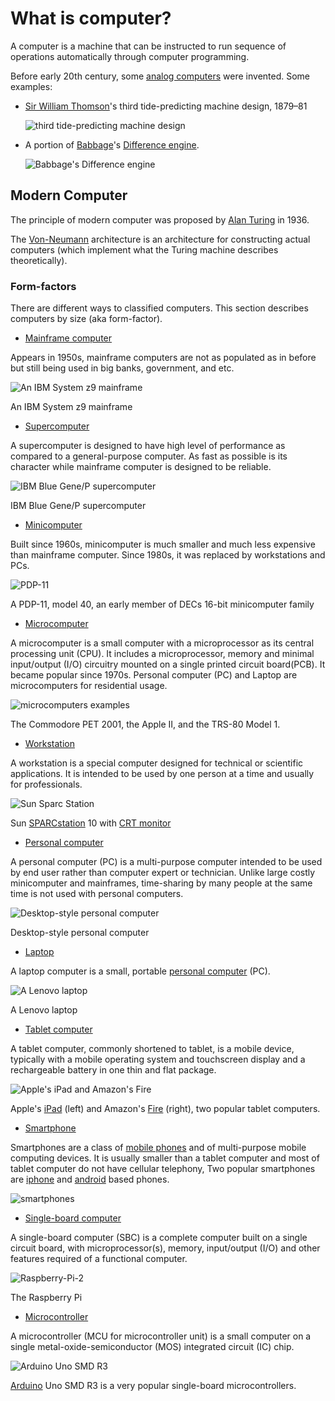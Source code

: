 # What is computer?

A computer is a machine that can be instructed to run sequence of operations automatically through computer programming.

Before early 20th century, some [analog computers](https://en.wikipedia.org/wiki/Analog_computer) were invented. Some examples:

- [Sir William Thomson](https://en.wikipedia.org/wiki/William_Thomson,_1st_Baron_Kelvin)'s third tide-predicting machine design, 1879–81

    ![third tide-predicting machine design](200px-099-tpm3-sk.jpg)

- A portion of [Babbage](https://en.wikipedia.org/wiki/Charles_Babbage)'s [Difference engine](https://en.wikipedia.org/wiki/Difference_engine).

    ![Babbage's Difference engine](220px-Difference_engine_plate_1853.jpg)

## Modern Computer

The principle of modern computer was proposed by [Alan Turing](https://en.wikipedia.org/wiki/Alan_Turing) in 1936.

The [Von-Neumann](https://en.wikipedia.org/wiki/John_von_Neumann) architecture is an architecture for constructing actual computers (which implement what the Turing machine describes theoretically).

### Form-factors

There are different ways to classified computers. This section describes computers by size (aka form-factor).

- [Mainframe computer](https://en.wikipedia.org/wiki/Mainframe_computer)

Appears in 1950s, mainframe computers are not as populated as in before but still being used in big banks, government, and etc.

![An IBM System z9 mainframe](220px-Front_Z9_2094.jpg)

An IBM System z9 mainframe

- [Supercomputer](https://en.wikipedia.org/wiki/Supercomputer)

A supercomputer is designed to have high level of performance as compared to a general-purpose computer. As fast as possible is its character while mainframe computer is designed to be reliable.

![IBM Blue Gene/P supercomputer](330px-IBM_Blue_Gene_P_supercomputer.jpg)

IBM Blue Gene/P supercomputer

- [Minicomputer](https://en.wikipedia.org/wiki/Minicomputer)

Built since 1960s, minicomputer is much smaller and much less expensive than mainframe computer. Since 1980s, it was replaced by workstations and PCs.

![PDP-11](220px-Pdp-11-40.jpg)

A PDP-11, model 40, an early member of DECs 16-bit minicomputer family

- [Microcomputer](https://en.wikipedia.org/wiki/Microcomputer)

A microcomputer is a small computer with a microprocessor as its central processing unit (CPU). It includes a microprocessor, memory and minimal input/output (I/O) circuitry mounted on a single printed circuit board(PCB). It became popular since 1970s. Personal computer (PC) and Laptop are microcomputers for residential usage.

![microcomputers examples](330px-Trinity77.jpg)

The Commodore PET 2001, the Apple II, and the TRS-80 Model 1.

- [Workstation](https://en.wikipedia.org/wiki/Workstation)

A workstation is a special computer designed for technical or scientific applications. It is intended to be used by one person at a time and usually for professionals.

![Sun Sparc Station](250px-Sun_SparcStation_10_with_CRT.jpg)

Sun [SPARCstation](https://en.wikipedia.org/wiki/SPARCstation) 10 with [CRT monitor](https://en.wikipedia.org/wiki/CRT_monitor)

- [Personal computer](https://en.wikipedia.org/wiki/Personal_computer)

A personal computer (PC) is a multi-purpose computer intended to be used by end user rather than computer expert or technician. Unlike large costly minicomputer and mainframes, time-sharing by many people at the same time is not used with personal computers.

![Desktop-style personal computer](200px-Crystal_Project_computer.png)

Desktop-style personal computer

- [Laptop](https://en.wikipedia.org/wiki/Laptop)

A laptop computer is a small, portable [personal computer](https://en.wikipedia.org/wiki/Personal_computer) (PC).

![A Lenovo laptop](290px-Lenovo_G500s_laptop-2905.jpg)

A Lenovo laptop

- [Tablet computer](https://en.wikipedia.org/wiki/Tablet_computer)

A tablet computer, commonly shortened to tablet, is a mobile device, typically with a mobile operating system and touchscreen display and a rechargeable battery in one thin and flat package.

![Apple's iPad and Amazon's Fire](300px-Wikipedia_Kindle_Fire_&_iPad_1439.jpeg)

Apple's [iPad](https://en.wikipedia.org/wiki/IPad) (left) and Amazon's [Fire](https://en.wikipedia.org/wiki/Fire_HD) (right), two popular tablet computers.

- [Smartphone](https://en.wikipedia.org/wiki/Smartphone)

Smartphones are a class of [mobile phones](https://en.wikipedia.org/wiki/Mobile_phone) and of multi-purpose mobile computing devices. It is usually smaller than a tablet computer and most of tablet computer do not have cellular telephony, Two popular smartphones are [iphone](https://en.wikipedia.org/wiki/iphone) and [android](https://en.wikipedia.org/wiki/android) based phones.

![smartphones](smartphones.jpeg)

- [Single-board computer](https://en.wikipedia.org/wiki/Single-board_computer)

A single-board computer (SBC) is a complete computer built on a single circuit board, with microprocessor(s), memory, input/output (I/O) and other features required of a functional computer.

![Raspberry-Pi-2](Raspberry-Pi-2-Bare-BR.jpg)

The Raspberry Pi

- [Microcontroller](https://en.wikipedia.org/wiki/Microcontroller)

A microcontroller (MCU for microcontroller unit) is a small computer on a single metal-oxide-semiconductor (MOS) integrated circuit (IC) chip.


![Arduino Uno SMD R3](220px-Arduino_Uno_-_R3.jpg)

[Arduino](https://en.wikipedia.org/wiki/Arduino) Uno SMD R3 is a very popular single-board microcontrollers.
